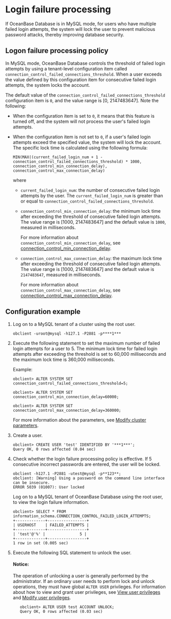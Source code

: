 # Login failure processing

If OceanBase Database is in MySQL mode, for users who have multiple failed login attempts, the system will lock the user to prevent malicious password attacks, thereby improving database security.

## Logon failure processing policy

In MySQL mode, OceanBase Database controls the threshold of failed login attempts by using a tenant-level configuration item called `connection_control_failed_connections_threshold`. When a user exceeds the value defined by this configuration item for consecutive failed login attempts, the system locks the account.

The default value of the `connection_control_failed_connections_threshold` configuration item is `0`, and the value range is \[0, 2147483647\]. Note the following:

* When the configuration item is set to `0`, it means that this feature is turned off, and the system will not process the user's failed login attempts. 

* When the configuration item is not set to `0`, if a user's failed login attempts exceed the specified value, the system will lock the account. The specific lock time is calculated using the following formula:

   `MIN(MAX((current_failed_login_num + 1 - connection_control_failed_connections_threshold) * 1000, connection_control_min_connection_delay), connection_control_max_connection_delay)`

   where

   * `current_failed_login_num`: the number of consecutive failed login attempts by the user. The  `current_failed_login_num` is greater than or equal to `connection_control_failed_connections_threshold`. 

   * `connection_control_min_connection_delay`: the minimum lock time after exceeding the threshold of consecutive failed login attempts. The value range is \[1000, 2147483647\] and the default value is `1000`, measured in milliseconds. 

      For more information about `connection_control_min_connection_delay`, see [connection_control_min_connection_delay](../../../../7.reference/5.system-reference/1.system-configuration-items/4.tenant-level-configuration-items/6.connection_control_min_connection_delay.md). 

   * `connection_control_max_connection_delay`: the maximum lock time after exceeding the threshold of consecutive failed login attempts. The value range is \[1000, 2147483647\] and the default value is `2147483647`, measured in milliseconds. 

      For more information about `connection_control_max_connection_delay`, see [connection_control_max_connection_delay](../../../../7.reference/5.system-reference/1.system-configuration-items/4.tenant-level-configuration-items/7.connection_control_max_connection_delay.md). 

## Configuration example

1. Log on to a MySQL tenant of a cluster using the root user. 

   ```shell
   obclient -uroot@mysql -h127.1 -P2881 -p****1***
   ```

2. Execute the following statement to set the maximum number of failed login attempts for a user to 5. The minimum lock time for failed login attempts after exceeding the threshold is set to 60,000 milliseconds and the maximum lock time is 360,000 milliseconds. 

   Example:

   ```shell
   obclient> ALTER SYSTEM SET connection_control_failed_connections_threshold=5;

   obclient> ALTER SYSTEM SET connection_control_min_connection_delay=60000;

   obclient> ALTER SYSTEM SET connection_control_max_connection_delay=360000;
   ```

   For more information about the parameters, see [Modify cluster parameters](../../../../7.reference/2.administrator-guide/2.basic-database-management/2.configuration-management/2.set-parameters.md). 

3. Create a user. 

   ```shell
   obclient> CREATE USER 'test' IDENTIFIED BY '***1***';
   Query OK, 0 rows affected (0.04 sec)
   ```

4. Check whether the login failure processing policy is effective.
   If 5 consecutive incorrect passwords are entered, the user will be locked. 

   ```shell
   obclient -h127.1 -P2881 -utest@mysql -p**123**;
   obclient: [Warning] Using a password on the command line interface can be insecure.
   ERROR 5039 (01007): User locked
   ```

   Log on to a MySQL tenant of OceanBase Database using the root user, to view the login failure information. 

   ```shell
   obclient> SELECT * FROM information_schema.CONNECTION_CONTROL_FAILED_LOGIN_ATTEMPTS;
   +-------------+-----------------+
   | USERHOST    | FAILED_ATTEMPTS |
   +-------------+-----------------+
   | 'test'@'%' |               5 |
   +-------------+-----------------+
   1 row in set (0.005 sec)
   ```

5. Execute the following SQL statement to unlock the user. 

   <main id="notice" type='notice'>
    <h4>Notice:</h4>
    <p>The operation of unlocking a user is generally performed by the administrator. If an ordinary user needs to perform lock and unlock operations, they must have global <code>ALTER USER</code> privileges. For information about how to view and grant user privileges, see <a href="../../../../6.manage/5.security-and-permissions/3.access-control/2.user-and-permission/2.permission-of-mysql-mode/4.view-user-permissions-of-mysql-mode.md">View user privileges</a> and <a href="../../../../6.manage/5.security-and-permissions/3.access-control/2.user-and-permission/2.permission-of-mysql-mode/5.modify-user-permissions-of-mysql-mode.md">Modify user privileges</a>.</p>
   </main>

   ```shell
      obclient> ALTER USER test ACCOUNT UNLOCK;
      Query OK, 0 rows affected (0.03 sec)
   ```
